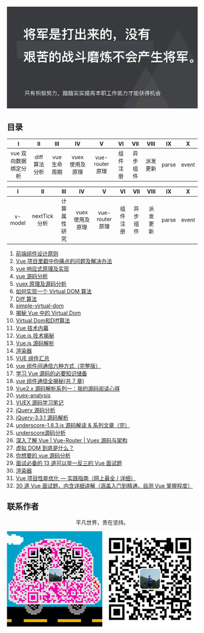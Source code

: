 ![image](./img/timg.jpg)
<br>

## 目录

|          I           |      II      |     III     |       IV        |        V        |    VI    |   VII    |   VIII   |  IX   |   X   |
| :------------------: | :----------: | :---------: | :-------------: | :-------------: | :------: | :------: | :------: | :---: | :---: |
| vue 双向数据绑定分析 | diff算法分析 | vue生命周期 | vuex 使用及原理 | vue-router 原理 | 组件注册 | 异步组件 | 派发更新 | parse | event |


|    I    |      II      |     III      |       IV        |        V        |    VI    |   VII    |   VIII   |  IX   |   X   |
| :-----: | :----------: | :----------: | :-------------: | :-------------: | :------: | :------: | :------: | :---: | :---: |
| v-model | nextTick分析 | 计算属性研究 | vuex 使用及原理 | vue-router 原理 | 组件注册 | 异步组件 | 派发更新 | parse | event |


1. [前端组件设计原则](https://mp.weixin.qq.com/s/ofmfQFAVlTCvKFnZ6A-0_Q)
2. [Vue 项目里戳中你痛点的问题及解决办法](https://juejin.im/post/5b174de8f265da6e410e0b4e)
3. [vue 响应式原理及实现](https://github.com/ftTony/blog/issues/18)
4. [vue 源码分析](https://github.com/muwoo/blogs)
5. [vuex 原理及源码分析](https://github.com/dwqs/blog/issues/58)
6. [如何实现一个 Virtual DOM 算法](https://github.com/livoras/blog/issues/13)
7. [Diff 算法](https://github.com/aooy/blog/issues/2)
8. [simple-virtual-dom](https://github.com/livoras/simple-virtual-dom)
9. [揭秘 Vue 中的 Virtual Dom](https://mp.weixin.qq.com/s/EeN7E8uQS4R_JJloPX8fCQ)
10. [Virtual Dom和Diff算法](https://mp.weixin.qq.com/s/9nB2bfDczNFRpUTiBwup8Q)
11. [Vue 技术内幕](http://hcysun.me/vue-design/art/)
12. [Vue.js 技术揭秘](https://ustbhuangyi.github.io/vue-analysis/)
13. [Vue.js 源码解析](https://github.com/answershuto/learnVue)
14. [渲染器](http://hcysun.me/vue-design/zh/)
15. [VUE 组件汇总](https://juejin.im/post/5af16a2cf265da0b8636353b)
16. [vue 组件间通信六种方式（完整版）](https://juejin.im/post/5cde0b43f265da03867e78d3)
17. [学习 Vue 源码的必要知识储备](https://juejin.im/post/5ce5565d6fb9a07ed2244513)
18. [vue 组件通信全揭秘(共 7 章)](https://juejin.im/post/5bd97e7c6fb9a022852a71cf)
19. [Vue2.x 源码解析系列一：我的源码阅读心得](https://github.com/lihongxun945/myblog/issues/22)
20. [vuex-analysis](https://github.com/wabish/vuex-analysis)
21. [VUEX 源码学习笔记](https://github.com/DuLinRain/vuex-sourcecode-analysis)
22. [jQuery 源码分析](https://github.com/JsAaron/jQuery)
23. [jQuery-3.3.1 源码解析](https://github.com/AttackXiaoJinJin/jQueryExplain)
24. [underscore-1.8.3.js 源码解读 & 系列文章（完）](https://github.com/lessfish/underscore-analysis)
25. [underscore源码分析](https://yoyoyohamapi.gitbooks.io/undersercore-analysis/content/)
26. [深入了解 Vue | Vue-Router | Vuex 源码与架构](https://github.com/biaochenxuying/vue-family-mindmap)
27. [虚拟 DOM 到底是什么？](https://mp.weixin.qq.com/s/oAlVmZ4Hbt2VhOwFEkNEhw)
28. [你想要的 vue 源码分析](https://github.com/dirkhe1051931999/hjBlog/tree/master/blog-vue-sourcecode-study)
29. [面试必备的 13 道可以举一反三的 Vue 面试题](https://juejin.im/post/5d41eec26fb9a06ae439d29f)
30. [渲染器](http://hcysun.me/vue-design/zh/)
31. [Vue 项目性能优化 — 实践指南（网上最全 / 详细）](https://juejin.im/post/5d548b83f265da03ab42471d)
32. [30 道 Vue 面试题，内含详细讲解（涵盖入门到精通，自测 Vue 掌握程度）](https://juejin.im/post/5d59f2a451882549be53b170)

## 联系作者

<div align="center">
    <p>
        平凡世界，贵在坚持。
    </p>
    <img src="./img/contact.png" />
</div>
